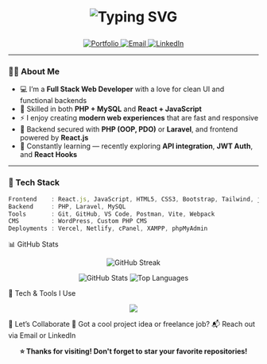 <h1 align="center">
<p align="center">
  <img src="https://readme-typing-svg.herokuapp.com?font=Fira+Code&size=28&duration=3000&pause=500&color=00BFFF&center=true&vCenter=true&multiline=true&width=600&lines=Hey+there+👋;I'm+Ridoy+%7C+Full+Stack+Web+Developer;I+Build+Dynamic+PHP+%2B+React+Apps" alt="Typing SVG" />
</p>
</h1>

<p align="center">
  <a href="https://your-portfolio-link.com">
    <img src="https://img.shields.io/badge/Portfolio-0A66C2?style=for-the-badge&logo=internet-explorer&logoColor=white" alt="Portfolio"/>
  </a>
  <a href="mailto:your-email@example.com">
    <img src="https://img.shields.io/badge/Email-EA4335?style=for-the-badge&logo=gmail&logoColor=white" alt="Email"/>
  </a>
  <a href="https://www.linkedin.com/in/your-linkedin">
    <img src="https://img.shields.io/badge/LinkedIn-0077B5?style=for-the-badge&logo=linkedin&logoColor=white" alt="LinkedIn"/>
  </a>
</p>

---

### 👨‍💻 About Me

- 💻 I’m a **Full Stack Web Developer** with a love for clean UI and functional backends  
- 🧠 Skilled in both **PHP + MySQL** and **React + JavaScript**  
- ⚡ I enjoy creating **modern web experiences** that are fast and responsive  
- 🔐 Backend secured with **PHP (OOP, PDO)** or **Laravel**, and frontend powered by **React.js**  
- 🚀 Constantly learning — recently exploring **API integration**, **JWT Auth**, and **React Hooks**

---

### 🧰 Tech Stack

```ts
Frontend    : React.js, JavaScript, HTML5, CSS3, Bootstrap, Tailwind, jQuery
Backend     : PHP, Laravel, MySQL
Tools       : Git, GitHub, VS Code, Postman, Vite, Webpack
CMS         : WordPress, Custom PHP CMS
Deployments : Vercel, Netlify, cPanel, XAMPP, phpMyAdmin

```

📊 GitHub Stats
<p align="center"> <img src="https://github-readme-streak-stats.herokuapp.com/?user=your-username&theme=tokyonight" alt="GitHub Streak"/> </p> <p align="center"> <img src="https://github-readme-stats.vercel.app/api?username=your-username&show_icons=true&theme=tokyonight" alt="GitHub Stats" /> <img src="https://github-readme-stats.vercel.app/api/top-langs/?username=your-username&layout=compact&theme=tokyonight" alt="Top Languages" /> </p>

🧩 Tech & Tools I Use
<p align="center"> <img src="https://skillicons.dev/icons?i=php,laravel,react,mysql,js,html,css,bootstrap,tailwind,wordpress,git,vscode" /> </p>

🤝 Let’s Collaborate
💬 Got a cool project idea or freelance job?
📬 Reach out via Email or LinkedIn

<p align="center"> <strong>⭐ Thanks for visiting! Don't forget to star your favorite repositories!</strong> </p>
